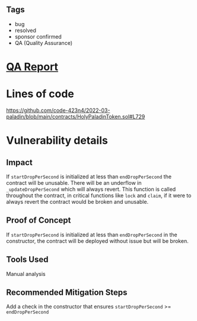 ## Tags

- bug
- resolved
- sponsor confirmed
- QA (Quality Assurance)

# [QA Report](https://github.com/code-423n4/2022-03-paladin-findings/issues/36) 

# Lines of code

https://github.com/code-423n4/2022-03-paladin/blob/main/contracts/HolyPaladinToken.sol#L729


# Vulnerability details

## Impact
If `startDropPerSecond` is initialized at less than `endDropPerSecond` the contract will be unusable. There will be an underflow in `_updateDropPerSecond` which will always revert. This function is called throughout the contract, in critical functions like `lock` and `claim`, if it were to always revert the contract would be broken and unusable.

## Proof of Concept
If `startDropPerSecond` is initialized at less than `endDropPerSecond` in the constructor, the contract will be deployed without issue but will be broken.

## Tools Used
Manual analysis

## Recommended Mitigation Steps
Add a check in the constructor that ensures `startDropPerSecond` >= `endDropPerSecond`


